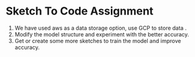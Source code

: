# Sketch To Code Assignment

1. We have used aws as a data storage option, use GCP to store data .
2. Modify the model structure and experiment with the better accuracy.
3. Get or create some more sketches to train the model and improve accuracy. 

